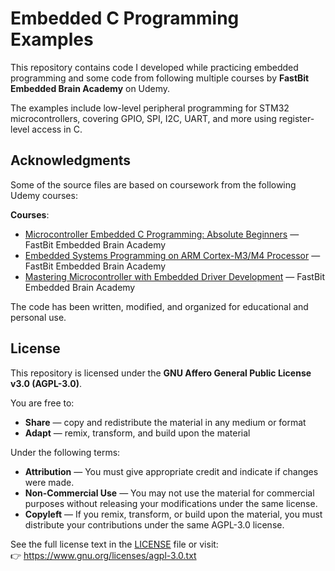 # Embedded C Programming Examples

This repository contains code I developed while practicing embedded programming and some code from following multiple courses by **FastBit Embedded Brain Academy** on Udemy.

The examples include low-level peripheral programming for STM32 microcontrollers, covering GPIO, SPI, I2C, UART, and more using register-level access in C.

## Acknowledgments

Some of the source files are based on coursework from the following Udemy courses:

**Courses**: 
- [Microcontroller Embedded C Programming: Absolute Beginners](https://www.udemy.com/course/microcontroller-embedded-c-programming/) — FastBit Embedded Brain Academy
- [Embedded Systems Programming on ARM Cortex-M3/M4 Processor](https://www.udemy.com/course/embedded-system-programming-on-arm-cortex-m3m4/) — FastBit Embedded Brain Academy
- [Mastering Microcontroller with Embedded Driver Development](https://www.udemy.com/course/mastering-microcontroller-with-peripheral-driver-development/) — FastBit Embedded Brain Academy

The code has been written, modified, and organized for educational and personal use.

## License

This repository is licensed under the **GNU Affero General Public License v3.0 (AGPL-3.0)**.

You are free to:
- **Share** — copy and redistribute the material in any medium or format
- **Adapt** — remix, transform, and build upon the material

Under the following terms:
- **Attribution** — You must give appropriate credit and indicate if changes were made.
- **Non-Commercial Use** — You may not use the material for commercial purposes without releasing your modifications under the same license.
- **Copyleft** — If you remix, transform, or build upon the material, you must distribute your contributions under the same AGPL-3.0 license.

See the full license text in the [LICENSE](./LICENSE) file or visit:  
👉 https://www.gnu.org/licenses/agpl-3.0.txt

